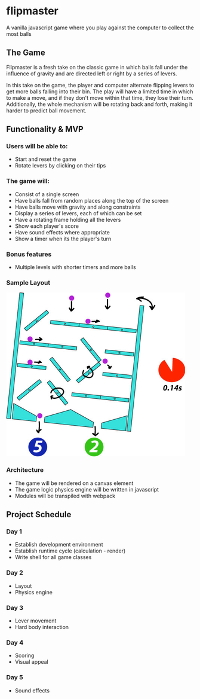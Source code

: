 # flipmaster

A vanilla javascript game where you play against the computer to collect the most balls

## The Game

Flipmaster is a fresh take on the classic game in which balls fall under the influence of gravity and are directed left or right by a series of levers.

In this take on the game, the player and computer alternate flipping levers to get more balls falling into their bin. The play will have a limited time in which to make a move, and if they don't move within that time, they lose their turn. Additionally, the whole mechanism will be rotating back and forth, making it harder to predict ball movement.

## Functionality & MVP

### Users will be able to:

- Start and reset the game
- Rotate levers by clicking on their tips

### The game will:

- Consist of a single screen
- Have balls fall from random places along the top of the screen
- Have balls move with gravity and along constraints
- Display a series of levers, each of which can be set
- Have a rotating frame holding all the levers
- Show each player's score
- Have sound effects where appropriate
- Show a timer when its the player's turn

### Bonus features

- Multiple levels with shorter timers and more balls

### Sample Layout

![](flipmaster.jpg)

### Architecture

- The game will be rendered on a canvas element
- The game logic physics engine will be written in javascript
- Modules will be transpiled with webpack

## Project Schedule

### Day 1

- Establish development environment
- Establish runtime cycle (calculation - render)
- Write shell for all game classes

### Day 2

- Layout
- Physics engine

### Day 3

- Lever movement
- Hard body interaction

### Day 4

- Scoring
- Visual appeal

### Day 5

- Sound effects
